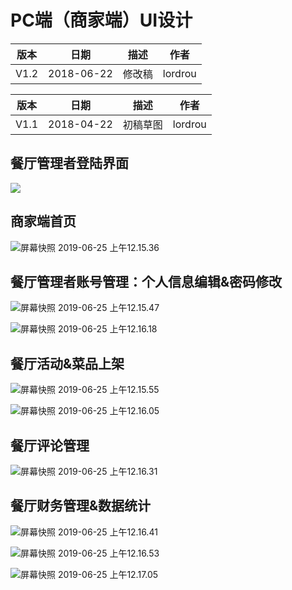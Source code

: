 # PC端（商家端）UI设计

| 版本 |    日期    |  描述  |  作者   |
| :--: | :--------: | :----: | :-----: |
| V1.2 | 2018-06-22 | 修改稿 | lordrou |

| 版本 |    日期    |   描述   |  作者   |
| :--: | :--------: | :------: | :-----: |
| V1.1 | 2018-04-22 | 初稿草图 | lordrou |

## 餐厅管理者登陆界面

![](http://ww4.sinaimg.cn/large/006tNc79ly1g4cpjvekszj31o70u0tq1.jpg)

## 商家端首页

![屏幕快照 2019-06-25 上午12.15.36](http://ww3.sinaimg.cn/large/006tNc79ly1g4cpjwaywcj31oh0u0wjo.jpg)

## 餐厅管理者账号管理：个人信息编辑&密码修改

![屏幕快照 2019-06-25 上午12.15.47](http://ww2.sinaimg.cn/large/006tNc79ly1g4cpk0w7ysj31oe0u0q6x.jpg)

![屏幕快照 2019-06-25 上午12.16.18](http://ww4.sinaimg.cn/large/006tNc79ly1g4cpjx3b6lj31ok0u042s.jpg)

## 餐厅活动&菜品上架

![屏幕快照 2019-06-25 上午12.15.55](http://ww2.sinaimg.cn/large/006tNc79ly1g4cpjzfhhpj31oh0u0gpl.jpg)

![屏幕快照 2019-06-25 上午12.16.05](http://ww1.sinaimg.cn/large/006tNc79ly1g4cpjuelvaj31oh0u0n0p.jpg)

## 餐厅评论管理

![屏幕快照 2019-06-25 上午12.16.31](http://ww4.sinaimg.cn/large/006tNc79ly1g4cpk03k6tj31oh0u0n0m.jpg)

## 餐厅财务管理&数据统计

![屏幕快照 2019-06-25 上午12.16.41](http://ww3.sinaimg.cn/large/006tNc79ly1g4cpjxhlzdj31oh0u077u.jpg)

![屏幕快照 2019-06-25 上午12.16.53](http://ww4.sinaimg.cn/large/006tNc79ly1g4cpjyad49j31oo0u079f.jpg)

![屏幕快照 2019-06-25 上午12.17.05](http://ww1.sinaimg.cn/large/006tNc79ly1g4cpjyweu1j31ov0u0gpf.jpg)